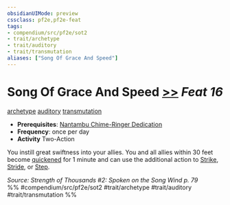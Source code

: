 ```yaml
---
obsidianUIMode: preview
cssclass: pf2e,pf2e-feat
tags:
- compendium/src/pf2e/sot2
- trait/archetype
- trait/auditory
- trait/transmutation
aliases: ["Song Of Grace And Speed"]
---
```

# Song Of Grace And Speed  [>>](/rules/core-rulebook/chapter-9-playing-the-game.md#Actions "Two-Action") *Feat 16*  
[archetype](/rules/traits/archetype.md)  [auditory](/rules/traits/auditory.md)  [transmutation](/rules/traits/transmutation.md)  

- **Prerequisites**: [Nantambu Chime-Ringer Dedication](/compendium/feats/nantambu-chime-ringer-dedication-sot2.md)
- **Frequency**: once per day
- **Activity** Two-Action

You instill great swiftness into your allies. You and all allies within 30 feet become [quickened](/rules/conditions.md#Quickened) for 1 minute and can use the additional action to [Strike](/rules/actions/strike.md), [Stride](/rules/actions/stride.md), or [Step](/rules/actions/step.md).

*Source: Strength of Thousands #2: Spoken on the Song Wind p. 79*  
%% #compendium/src/pf2e/sot2 #trait/archetype #trait/auditory #trait/transmutation %%